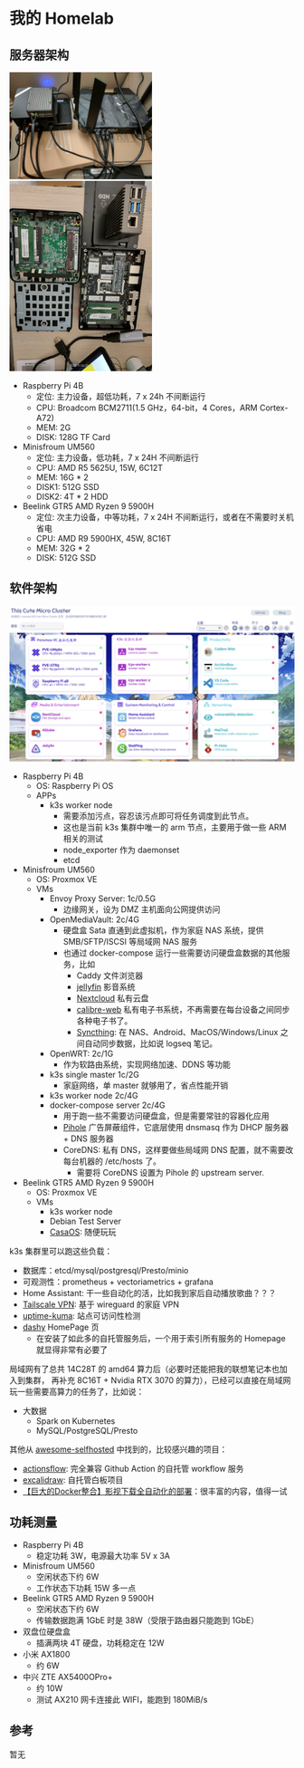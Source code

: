 # 我的 Homelab

## 服务器架构

<img src="_img/my-homelab.webp" style="width:50%">
<img src="_img/my-homlab-internal.webp" style="width:50%">


- Raspberry Pi 4B
  - 定位: 主力设备，超低功耗，7 x 24h 不间断运行
  - CPU: Broadcom BCM2711(1.5 GHz，64-bit，4 Cores，ARM Cortex-A72)
  - MEM: 2G
  - DISK: 128G TF Card
- Minisfroum UM560
  - 定位: 主力设备，低功耗，7 x 24H 不间断运行
  - CPU: AMD R5 5625U, 15W, 6C12T
  - MEM: 16G * 2
  - DISK1: 512G SSD
  - DISK2: 4T * 2 HDD
- Beelink GTR5 AMD Ryzen 9 5900H
  - 定位: 次主力设备，中等功耗，7 x 24H 不间断运行，或者在不需要时关机省电
  - CPU: AMD R9 5900HX, 45W, 8C16T
  - MEM: 32G * 2
  - DISK: 512G SSD

## 软件架构

![](_img/dashy-hompage.webp)

- Raspberry Pi 4B
  - OS: Raspberry Pi OS
  - APPs
    - k3s worker node
      - 需要添加污点，容忍该污点即可将任务调度到此节点。
      - 这也是当前 k3s 集群中唯一的 arm 节点，主要用于做一些 ARM 相关的测试
      - node_exporter 作为 daemonset
      - etcd
- Minisfroum UM560
  - OS: Proxmox VE
  - VMs
    - Envoy Proxy Server: 1c/0.5G
      - 边缘网关，设为 DMZ 主机面向公网提供访问
    - OpenMediaVault: 2c/4G
      - 硬盘盒 Sata 直通到此虚拟机，作为家庭 NAS 系统，提供 SMB/SFTP/ISCSI 等局域网 NAS 服务
      - 也通过 docker-compose 运行一些需要访问硬盘盒数据的其他服务，比如
        - Caddy 文件浏览器
        - [jellyfin](https://github.com/jellyfin/jellyfin) 影音系统
        - [Nextcloud](https://github.com/nextcloud) 私有云盘
        - [calibre-web](https://github.com/janeczku/calibre-web) 私有电子书系统，不再需要在每台设备之间同步各种电子书了。
        - [Syncthing](https://github.com/syncthing/syncthing): 在 NAS、Android、MacOS/Windows/Linux 之间自动同步数据，比如说 logseq 笔记。
    - OpenWRT: 2c/1G
      - 作为软路由系统，实现网络加速、DDNS 等功能
    - k3s single master 1c/2G
      - 家庭网络，单 master 就够用了，省点性能开销
    - k3s worker node 2c/4G
    - docker-compose server 2c/4G
      - 用于跑一些不需要访问硬盘盒，但是需要常驻的容器化应用
      - [Pihole](https://github.com/pi-hole/pi-hole) 广告屏蔽组件，它底层使用 dnsmasq 作为 DHCP 服务器 + DNS 服务器
      - CoreDNS: 私有 DNS，这样要做些局域网 DNS 配置，就不需要改每台机器的 /etc/hosts 了。
        - 需要将 CoreDNS 设置为 Pihole 的 upstream server.
- Beelink GTR5 AMD Ryzen 9 5900H
  - OS: Proxmox VE
  - VMs
    - k3s worker node
    - Debian Test Server
    - [CasaOS](https://github.com/IceWhaleTech/CasaOS): 随便玩玩

k3s 集群里可以跑这些负载：

- 数据库：etcd/mysql/postgresql/Presto/minio
- 可观测性：prometheus + vectoriametrics + grafana
- Home Assistant: 干一些自动化的活，比如我到家后自动播放歌曲？？？
- [Tailscale VPN](https://github.com/tailscale/tailscale): 基于 wireguard 的家庭 VPN
- [uptime-kuma](https://github.com/louislam/uptime-kuma): 站点可访问性检测
- [dashy](https://github.com/lissy93/dashy) HomePage 页
  - 在安装了如此多的自托管服务后，一个用于索引所有服务的 Homepage 就显得非常有必要了

局域网有了总共 14C28T 的 amd64 算力后（必要时还能把我的联想笔记本也加入到集群， 再补充 8C16T + Nvidia RTX 3070 的算力），已经可以直接在局域网玩一些需要高算力的任务了，比如说：

- 大数据
  - Spark on Kubernetes
  - MySQL/PostgreSQL/Presto

其他从 [awesome-selfhosted](https://github.com/awesome-selfhosted/awesome-selfhosted) 中找到的，比较感兴趣的项目：

- [actionsflow](https://github.com/actionsflow/actionsflow): 完全兼容 Github Action 的自托管 workflow 服务
- [excalidraw](https://github.com/excalidraw/excalidraw): 自托管白板项目
- [【巨大的Docker整合】影视下载全自动化的部署](https://blog.ddsrem.com/archives/film)：很丰富的内容，值得一试

## 功耗测量

- Raspberry Pi 4B
  - 稳定功耗 3W，电源最大功率 5V x 3A
- Minisfroum UM560
  - 空闲状态下约 6W
  - 工作状态下功耗 15W 多一点
- Beelink GTR5 AMD Ryzen 9 5900H
  - 空闲状态下约 6W
  - 传输数据跑满 1GbE 时是 38W（受限于路由器只能跑到 1GbE） 
- 双盘位硬盘盒
  - 插满两块 4T 硬盘，功耗稳定在 12W
- 小米 AX1800
  - 约 6W
- 中兴 ZTE AX5400OPro+
  - 约 10W
  - 测试 AX210 网卡连接此 WIFI，能跑到 180MiB/s


## 参考

暂无

